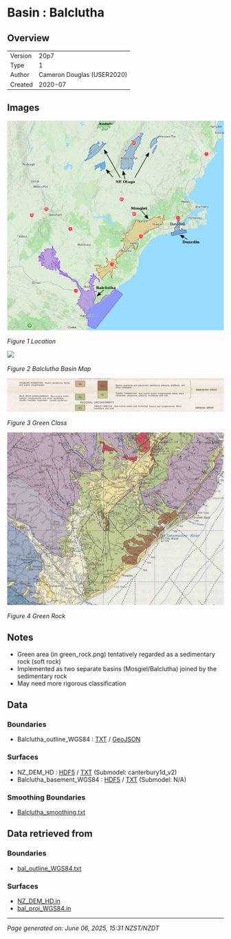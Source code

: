 # Basin : Balclutha

## Overview
|         |                     |
|---------|---------------------|
| Version | 20p7           |
| Type    | 1        |
| Author  | Cameron Douglas (USER2020)            |
| Created | 2020-07           |


## Images
![](../images/maps/SI_se.png)

*Figure 1 Location*

![](../images/regional/Balclutha_basin_map.png)

*Figure 2 Balclutha Basin Map*

![](../images/basins/green_class.png)

*Figure 3 Green Class*

![](../images/basins/green_rock.png)

*Figure 4 Green Rock*


## Notes
- Green area (in green_rock.png) tentatively regarded as a sedimentary rock (soft rock)
- Implemented as two separate basins (Mosgiel/Balclutha) joined by the sedimentary rock
- May need more rigorous classification

## Data
### Boundaries
- Balclutha_outline_WGS84 : [TXT](../../velocity_modelling/data/regional/Balclutha/Balclutha_outline_WGS84.txt) / [GeoJSON](../../velocity_modelling/data/regional/Balclutha/Balclutha_outline_WGS84.geojson)

### Surfaces
- NZ_DEM_HD : [HDF5](../../velocity_modelling/data/global/surface/NZ_DEM_HD.h5) / [TXT](../../velocity_modelling/data/global/surface/NZ_DEM_HD.in) (Submodel: canterbury1d_v2)
- Balclutha_basement_WGS84 : [HDF5](../../velocity_modelling/data/regional/Balclutha/Balclutha_basement_WGS84.h5) / [TXT](../../velocity_modelling/data/regional/Balclutha/Balclutha_basement_WGS84.in) (Submodel: N/A)

### Smoothing Boundaries
- [Balclutha_smoothing.txt](../../velocity_modelling/data/regional/Balclutha/Balclutha_smoothing.txt)

## Data retrieved from
### Boundaries
- [bal_outline_WGS84.txt](https://github.com/ucgmsim/Velocity-Model/tree/main/Data/USER20_BASINS/bal_outline_WGS84.txt)

### Surfaces
- [NZ_DEM_HD.in](https://github.com/ucgmsim/Velocity-Model/tree/main/Data/DEM/NZ_DEM_HD.in)
- [bal_proj_WGS84.in](https://github.com/ucgmsim/Velocity-Model/tree/main/Data/USER20_BASINS/bal_proj_WGS84.in)

---
*Page generated on: June 06, 2025, 15:31 NZST/NZDT*
